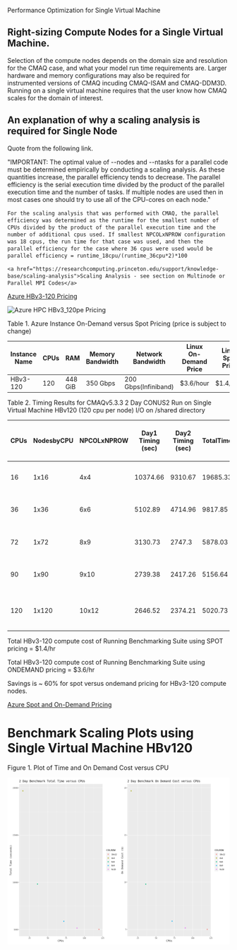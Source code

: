 Performance Optimization for Single Virtual Machine

## Right-sizing Compute Nodes for a Single Virtual Machine.

Selection of the compute nodes depends on the domain size and resolution for the CMAQ case, and what your model run time requirements are.
Larger hardware and memory configurations may also be required for instrumented versions of CMAQ incuding CMAQ-ISAM and CMAQ-DDM3D.
Running on a single virtual machine requires that the user know how CMAQ scales for the domain of interest.

## An explanation of why a scaling analysis is required for Single Node

Quote from the following link.

"IMPORTANT: The optimal value of --nodes and --ntasks for a parallel code must be determined empirically by conducting a scaling analysis. As these quantities increase, the parallel efficiency tends to decrease. The parallel efficiency is the serial execution time divided by the product of the parallel execution time and the number of tasks. If multiple nodes are used then in most cases one should try to use all of the CPU-cores on each node."

```{note}
For the scaling analysis that was performed with CMAQ, the parallel efficiency was determined as the runtime for the smallest number of CPUs divided by the product of the parallel execution time and the number of additional cpus used. If smallest NPCOLxNPROW configuration was 18 cpus, the run time for that case was used, and then the parallel efficiency for the case where 36 cpus were used would be parallel efficiency = runtime_18cpu/(runtime_36cpu*2)*100
```

```{seealso}
<a href="https://researchcomputing.princeton.edu/support/knowledge-base/scaling-analysis">Scaling Analysis - see section on Multinode or Parallel MPI Codes</a>

```

<a href="https://azure.com/e/a5d6f8654d634e8b93973574cbda428d">Azure HBv3-120 Pricing</a>

![Azure HPC HBv3_120pe Pricing](./Azure_HPC_HBv3_Pricing.png)


Table 1. Azure Instance On-Demand versus Spot Pricing (price is subject to change)

| Instance Name	| CPUs |  RAM      |  Memory Bandwidth	| Network Bandwidth | Linux On-Demand Price | Linux Spot Price | 
| ------------  | ----- | --------  | ---------------   | ---------------   | --------------------  | ---------------  |
| HBv3-120	| 120	|  448 GiB   |	 350 Gbps	        | 200 Gbps(Infiniband)          |   $3.6/hour         | $1.4/hour     |



Table 2. Timing Results for CMAQv5.3.3 2 Day CONUS2 Run on Single Virtual Machine HBv120 (120 cpu per node) I/O on /shared directory

|CPUs |   NodesbyCPU |  NPCOLxNPROW  |   Day1 Timing (sec)  |  Day2 Timing (sec) |  TotalTime  | CPU Hours/day |  SBATCH --exclusive | Data Imported or Copied  |   Equation using Spot Pricing |  SpotCost  |    Equation using On Demand Pricing |  OnDemandCost |   compiler flag |  i/o dir |
| --  | ----------   | -----------   |  -----------------   |  ----------------  |  ---------  | ------------  |  -----------------  |  ----------------------  |   --------------   |  --------------------------  |  -------------------------         |  --------     |   ------------  | -------  |
|16   |   1x16  |  4x4  |   10374.66 |       9310.67  |       19685.33 |       2.734 |  no  |    copied |   $1.44/hr * 1 nodes * 5.468 = |   7.87 |   3.6/hr * 1 nodes * 5.468 = |     19.68 |  with -march=native compiler flag |       shared/data |
|36   |   1x36  |  6x6  |   5102.89  |       4714.96  |       9817.85  |       1.36  |  no  |    copied |  $1.44/hr * 1 nodes * 2.72 =   |  3.92  |  3.6/hr * 1 nodes * 2.72  =  |    9.79   | with -march=native compiler flag  |      /shared/data |
|72   |   1x72  |  8x9  |   3130.73  |       2747.3   |       5878.03  |       .815  |  no  |    copied |   $1.44/hr * 1 nodes * 1.63 =   |  2.35  |  3.6/hr * 1 nodes * 1.63  =  |    5.87   | with -march=native compiler flag  |      /shared/data | 
|90   |   1x90  |  9x10 |   2739.38  |       2417.26  |       5156.64  |       .715  |  no  |    copied |   $1.44/hr * 1 nodes * 1.43 =   |  2.06  |  3.6/hr * 1 nodes * 1.43 =   |    5.15   | with -march=native compiler flag  |      /shared/data |
|120  |   1x120 |  10x12 |   2646.52 |        2374.21 |        5020.73 |        .6973 |   no |   copied |    $1.44/hr * 1 nodes * 1.3946 = |  2.01 |    3.6/hr * 1 nodes * 1.39 = |      5.00 |   with -march=native compiler flag |        /shared/data |



Total HBv3-120 compute cost of Running Benchmarking Suite using SPOT pricing = $1.4/hr

Total HBv3-120 compute cost of Running Benchmarking Suite using ONDEMAND pricing = $3.6/hr

Savings is ~ 60% for spot versus  ondemand pricing for HBv3-120 compute nodes.

<a href="https://azure.microsoft.com/en-us/pricing/details/virtual-machines/linux/">Azure Spot and On-Demand Pricing</a>

# Benchmark Scaling Plots using Single Virtual Machine HBv120


Figure 1. Plot of Time and On Demand Cost versus CPU

![Plot of Total Time and On Demand Cost versus CPUs for HBv120 using ggplot](../../qa_plots/scaling_plots/hbv120_Time_CPUs_SingleVM_ggplot.png)
